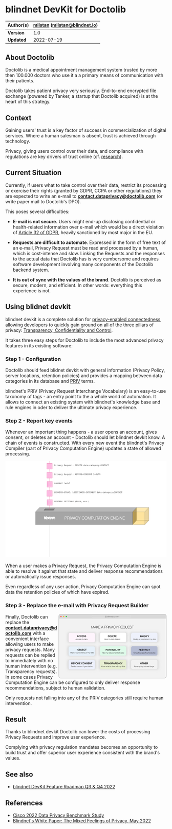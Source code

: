 # blindnet DevKit for Doctolib

| **Author(s)** | [milstan](https://github.com/milstan) (milstan@blindnet.io)             |
| :------------ | :------------------------------------------------------------------------------------- |
| **Version**   | 1.0                                                                             |
| **Updated**   | 2022-07-19                                                                             |

## About Doctolib

Doctolib is a medical appointment management system trusted by more then 100.000 doctors who use it a a primary means of communication with their patients.

Doctolib takes patient privacy very seriously. End-to-end encrypted file exchange (powered by Tanker, a startup that Doctolib acquired) is at the heart of this strategy.

## Context

Gaining users' trust is a key factor of success in commercialization of digital services.
Where a human salesman is absent, trust is achieved through technology.

Privacy, giving users control over their data, and compliance with regulations are key drivers of trust online (cf. [research](#references)).

## Current Situation

Currently, if users what to take control over their data, restrict its processing or exercise their rights (granted by GDPR, CCPA or other regulations) they are expected to write an e-mail to **contact.dataprivacy@doctolib.com** (or write paper mail to Doctolib's DPO).

This poses several difficulties:
- **E-mail is not secure.**
Users might end-up disclosing confidential or health-related information over e-mail which would be a direct violation of [Article 32 of GDPR](https://gdpr-info.eu/art-32-gdpr/), heavily sanctioned by most major in the EU.

- **Requests are difficult to automate**.
Expressed in the form of free text of an e-mail, Privacy Request must be read and processed by a human, which is cost-intense and slow.
Linking the Requests and the responses to the actual data that Doctolib has is very cumbersome and requires software development involving many components of the Doctolib backend system.

- **It is out of sync with the values of the brand**.
Doctolib is perceived as secure, modern, and efficient. In other words: everything this experience is not.

## Using blidnet devkit

blindnet devkit is a complete solution for [privacy-enabled connectedness](https://github.com/blindnet-io/product-management/blob/main/refs/notion-of-privacy/notion-of-privacy.md), allowing developers to quickly gain ground on all of the three pillars of privacy: [Transparency, Confidentiality and Control](https://github.com/blindnet-io/product-management/blob/main/refs/notion-of-privacy/principles/RFC-SPEP.md).

It takes three easy steps for Doctolib to include the most advanced privacy features in its existing software:

### Step 1 - Configuration

Doctolib should feed blidnet devkit with general information (Privacy Policy, server locations, retention policies) and provides a mapping between data categories in its database and [PRIV](https://github.com/blindnet-io/product-management/blob/main/refs/schemas/priv/RFC-PRIV.md) terms.

blindnet's PRIV (Privacy Request Interchange Vocabulary) is an easy-to-use taxonomy of tags - an entry point to the a whole world of automation. It allows to connect an existing system with blindnet's knowledge base and rule engines in oder to deliver the ultimate privacy experience.

### Step 2 - Report key events

Whenever an important thing happens - a user opens an account, gives consent, or deletes an account - Doctolib should let blindnet devkit know. A chain of events is constructed. With every new event the blindnet's Privacy Compiler (part of Privacy Computation Engine) updates a state of allowed processing.

<img height="300" src="./img/PCEexplained.gif">

When a user makes a Privacy Request, the Privacy Computation Engine is able to resolve it against that state and deliver response recommendations or automatically issue responses.

Even regardless of any user action, Privacy Computation Engine can spot data the retention policies of which have expired.


### Step 3 - Replace the e-mail with Privacy Request Builder
<img align="right" height="200" src="./img/loglolessPRbuilder.png">

Finally, Doctolib can replace the **contact.dataprivacy@doctolib.com** with a convenient interface allowing users to make privacy requests.
Many requests can be replied to immediately with no human intervention (e.g. Transparency requests).
In some cases Privacy Computation Engine can be configured to only deliver response recommendations, subject to human validation.

Only requests not falling into any of the PRIV categories still require human intervention.

## Result

Thanks to blindnet devkit Doctolib can lower the costs of processing Privacy Requests and improve user experience.

Complying with privacy regulation mandates becomes an opportunity to build trust and offer superior user experience consistent with the brand's values.

## See also

- [blindnet DevKit Feature Roadmap Q3 & Q4 2022](https://github.com/blindnet-io/devrel-management/blob/main/docs/roadmap/q3-2022.md)

## References

- [Cisco 2022 Data Privacy Benchmark Study](https://www.cisco.com/c/en/us/about/trust-center/data-privacy-benchmark-study.html)
- [Blindnet's White Paper: The Mixed Feelings of Privacy. May 2022](../research/White-Paper-May-2022.pdf)
